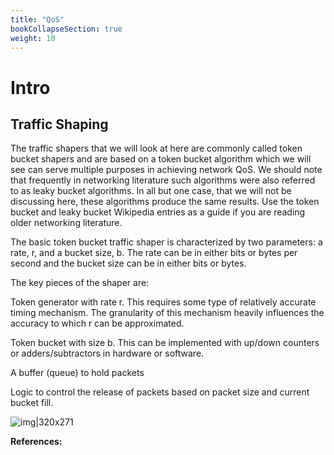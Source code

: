 ```yaml
---
title: "QoS"
bookCollapseSection: true
weight: 10
---
```


# Intro

## Traffic Shaping

The traffic shapers that we will look at here are commonly called token bucket shapers and are based on a token bucket algorithm which we will see can serve multiple purposes in achieving network QoS. We should note that frequently in networking literature such algorithms were also referred to as leaky bucket algorithms. In all but one case, that we will not be discussing here, these algorithms produce the same results. Use the token bucket and leaky bucket Wikipedia entries as a guide if you are reading older networking literature.

The basic token bucket traffic shaper is characterized by two parameters: a rate, r, and a bucket size, b. The rate can be in either bits or bytes per second and the bucket size can be in either bits or bytes.

The key pieces of the shaper are:

Token generator with rate r. This requires some type of relatively accurate timing mechanism. The granularity of this mechanism heavily influences the accuracy to which r can be approximated.

Token bucket with size b. This can be implemented with up/down counters or adders/subtractors in hardware or software.

A buffer (queue) to hold packets

Logic to control the release of packets based on packet size and current bucket fill.

![img|320x271](https://prasenjitmanna.com/tech-book/diagrams/BasicShaper.png)

**References:**
